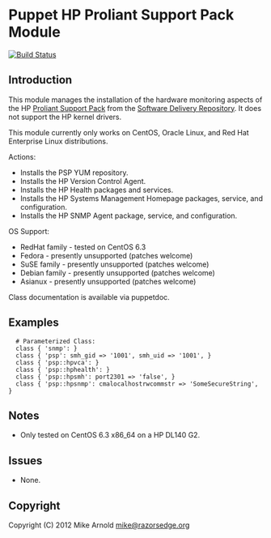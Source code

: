 Puppet HP Proliant Support Pack Module
======================================

[![Build Status](https://secure.travis-ci.org/razorsedge/puppet-psp.png?branch=master)](http://travis-ci.org/razorsedge/puppet-psp)

Introduction
------------

This module manages the installation of the hardware monitoring aspects of the HP
[Proliant Support Pack](http://h18013.www1.hp.com/products/servers/management/psp/)
from the [Software Delivery Repository](http://downloads.linux.hp.com/SDR/).  It
does not support the HP kernel drivers.

This module currently only works on CentOS, Oracle Linux, and Red Hat Enterprise
Linux distributions.

Actions:

* Installs the PSP YUM repository.
* Installs the HP Version Control Agent.
* Installs the HP Health packages and services.
* Installs the HP Systems Management Homepage packages, service, and configuration.
* Installs the HP SNMP Agent package, service, and configuration.

OS Support:

* RedHat family  - tested on CentOS 6.3
* Fedora         - presently unsupported (patches welcome)
* SuSE family    - presently unsupported (patches welcome)
* Debian family  - presently unsupported (patches welcome)
* Asianux        - presently unsupported (patches welcome)

Class documentation is available via puppetdoc.

Examples
--------

      # Parameterized Class:
      class { 'snmp': }
      class { 'psp': smh_gid => '1001', smh_uid => '1001', }
      class { 'psp::hpvca': }
      class { 'psp::hphealth': }
      class { 'psp::hpsmh': port2301 => 'false', }
      class { 'psp::hpsnmp': cmalocalhostrwcommstr => 'SomeSecureString', }

Notes
-----

* Only tested on CentOS 6.3 x86_64 on a HP DL140 G2.

Issues
------

* None.

Copyright
---------

Copyright (C) 2012 Mike Arnold <mike@razorsedge.org>

